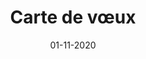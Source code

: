 ---
layout: project
title: 'Carte de vœux'
caption: Là on introduit le projet de Barracuda.
description: >
  
date: '01-11-2020'
image: 
  path: /assets/img/projects/cover-wishes-card-barracuda-606x439-01-2023@2x-recto.jpg
  srcset: 
    1920w: /assets/img/projects/cover-wishes-card-barracuda-606x439-01-2023@2x-recto.jpg
    960w:  /assets/img/projects/cover-wishes-card-barracuda-606x439-01-2023@2x-recto.jpg
    480w:  /assets/img/projects/cover-wishes-card-barracuda-606x439-01-2023@2x-recto.jpg

links:
  - title: Link
    url: https://hydejack.com/
sitemap: false

---